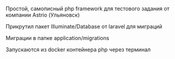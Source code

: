 Простой, самописный php framework для тестового задания от компании Astrio (Ульяновск)

Прикрутил пакет Illuminate/Database от laravel для миграций

Миграции в папке application/migrations

Запускаются из docker контейнера php через терминал